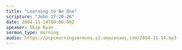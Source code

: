 ```yaml
---
title: "Learning to Be One"
scripture: "John 17:20-26"
date: 2004-11-14T00:00:00Z
speaker: Skip Ryan
sermon_type: morning
audio: https://pcpcmorningsermons.s3.amazonaws.com/2004-11-14.mp3 
---
```




